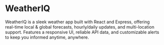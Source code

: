 # WeatherIQ
WeatherIQ is a sleek weather app built with React and Express, offering real-time local &amp; global forecasts, hourly/daily updates, and multi-location support. Features a responsive UI, reliable API data, and customizable alerts to keep you informed anytime, anywhere.
